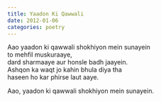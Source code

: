 ```yaml
---
title: Yaadon Ki Qawwali
date: 2012-01-06
categories: poetry
---
```


Aao yaadon ki qawwali shokhiyon mein sunayein<br/>
to mehfil muskuraaye,<br/>
dard sharmaaye aur honsle badh jaayein.<br/>
Ashqon ka waqt jo kahin bhula diya tha<br/>
haseen ho kar phirse laut aaye.<br/>

Aao, yaadon ki qawwali shokhiyon mein sunayein.
